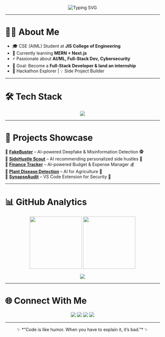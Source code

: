 <!-- Banner -->
<p align="center">
  <img src="https://readme-typing-svg.herokuapp.com?font=Fira+Code&size=26&duration=2800&pause=200&color=00F7FF&center=true&vCenter=true&width=600&lines=Hey%2C+I'm+Shamonnoy+Halder!;Full+Stack+Developer+in+Progress;AI+%26+ML+Enthusiast;Hackathon+Lover+%F0%9F%9A%80;Always+Learning+New+Things" alt="Typing SVG" />
</p>

---

# 👨‍💻 About Me  
- 🎓 CSE (AIML) Student at **JIS College of Engineering**  
- 🌱 Currently learning **MERN + Next.js**  
- ⚡ Passionate about **AI/ML, Full-Stack Dev, Cybersecurity**  
- 🎯 Goal: Become a **Full-Stack Developer & land an internship**  
- 🚀 Hackathon Explorer | 💡 Side Project Builder  

---

# 🛠️ Tech Stack  

<p align="center">
  <img src="https://skillicons.dev/icons?i=python,nextjs,nodejs,express,mongodb,html,css,js,git,react" />
</p>

---

# 🚀 Projects Showcase  

🔹 **[FakeBuster](#)** – AI-powered Deepfake & Misinformation Detection 🕵️  
🔹 **[SideHustle Scout](#)** – AI recommending personalized side hustles 💼  
🔹 **[Finance Tracker](#)** – AI-powered Budget & Expense Manager 💰  
🔹 **[Plant Disease Detection](#)** – AI for Agriculture 🌱  
🔹 **[SynapseAudit](synapseaudit)** – VS Code Extension for Security 🔐  

---

# 📊 GitHub Analytics  

<p align="center">
  <img src="https://github-readme-stats.vercel.app/api?username=Shamonnoy&show_icons=true&theme=tokyonight&hide_border=true" height="170"/>
  <img src="https://github-readme-streak-stats.herokuapp.com/?user=Shamonnoy&theme=tokyonight&hide_border=true" height="170"/>
</p>

<p align="center">
  <img src="https://github-readme-activity-graph.vercel.app/graph?username=Shamonnoy&theme=react-dark&hide_border=true" />
</p>

---

# 🌐 Connect With Me  

<p align="center">
  <a href="mailto:your-shamonnoyhalder@gmail.com"><img src="https://img.shields.io/badge/Gmail-D14836?style=for-the-badge&logo=gmail&logoColor=white"/></a>
  <a href="https://www.linkedin.com/in/shamonnoy-halder/"><img src="https://img.shields.io/badge/LinkedIn-0077B5?style=for-the-badge&logo=linkedin&logoColor=white"/></a>
  <a href="https://x.com/ShamonnoyH"><img src="https://img.shields.io/badge/Twitter-1DA1F2?style=for-the-badge&logo=twitter&logoColor=white"/></a>
  <a href="#"><img src="https://img.shields.io/badge/Portfolio-000000?style=for-the-badge&logo=vercel&logoColor=white"/></a>
</p>

---

<p align="center">✨ *“Code is like humor. When you have to explain it, it’s bad.”* ✨</p>
